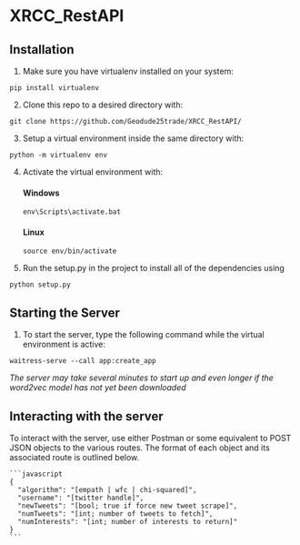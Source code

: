 # XRCC_RestAPI
## Installation
1. Make sure you have virtualenv installed on your system:

  ```
  pip install virtualenv
  ```
        
2. Clone this repo to a desired directory with:

  ```
  git clone https://github.com/Geodude25trade/XRCC_RestAPI/
  ```
      
3. Setup a virtual environment inside the same directory with:

  ```
  python -m virtualenv env
  ```
      
4. Activate the virtual environment with:
    #### __Windows__
      ```
      env\Scripts\activate.bat
      ```
    #### __Linux__
      ```
      source env/bin/activate
      ```
5. Run the setup.py in the project to install all of the dependencies using

  ```
  python setup.py
  ```
## Starting the Server
1. To start the server, type the following command while the virtual environment is active:

  ```
  waitress-serve --call app:create_app
  ```

  _The server may take several minutes to start up and even longer if the word2vec model has not yet been downloaded_
## Interacting with the server
  To interact with the server, use either Postman or some equivalent to POST JSON objects to the various routes. The format of each object and its associated route is outlined below.
  
    ```javascript
    {
      "algorithm": "[empath | wfc | chi-squared]",
      "username": "[twitter handle]",
      "newTweets": "[bool; true if force new tweet scrape]",
      "numTweets": "[int; number of tweets to fetch]",
      "numInterests": "[int; number of interests to return]"
    }
    ```
